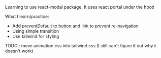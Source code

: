 Learning to use react-modal package. It uses react portal under the hood

What I learn/practice:
 * Add preventDefault to button and link to prevent re-navigation
 * Using simple transition
 * Use tailwind for styling

TODO : move animation.css into tailwind.css (I still can't figure it out why it doesn't work)
